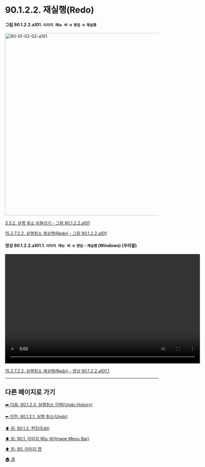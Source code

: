 # 90.1.2.2. 재실행(Redo)

<a id="90-01-02-02-a101"></a>

#### 그림 90.1.2.2.a101. `이미지 메뉴 바` → `편집` → `재실행`
<img width="980" height="601" alt="90-01-02-02-a101" src="https://github.com/wonder13662/gimp/assets/15767104/32737261-8275-46cc-bad0-c9c7df52cf71" />

[3.3.2. 실행 취소 되돌리기 - 그림 90.1.2.2.a101](./03-03-02-redo_a_task.md#90-01-02-02-a101)

[15.2.7.2.2. 실행취소 재실행(Redo) - 그림 90.1.2.2.a101](./15-02-07-02-02-redo.md#90-01-02-02-a101)

<a id="90-01-02-02-a101-01"></a>

#### 영상 90.1.2.2.a101.1. `이미지 메뉴 바` → `편집` - `재실행` (Windows) (우리말)
<video controls="controls" width="640" height="360" src="https://github.com/wonder13662/gimp/assets/15767104/3b04db0c-6dce-4d45-b8c2-e7608878cf9a"></video>

[15.2.7.2.2. 실행취소 재실행(Redo) - 영상 90.1.2.2.a101.1](./15-02-07-02-02-redo.md#90-01-02-02-a101-01)

***

## 다른 페이지로 가기

[➡️ 다음: 90.1.2.3. 실행취소 이력(Undo History)](./90-01-02-03-undo_history.md)

[⬅️ 이전: 90.1.2.1. 실행 취소(Undo)](./90-01-02-01-undo.md)

[⬆️ 위: 90.1.2. 편집(Edit)](./90-01-02-00-edit.md)

[⬆️ 위: 90.1. 이미지 메뉴 바(Image Menu Bar)](./90-01-00-image-menu-bar.md)

[⬆️ 위: 90. 이미지 맵](./90-00-image-map.md)

[🏠 홈](./00-home.md)